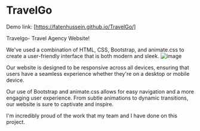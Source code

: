# TravelGo
Demo link: [https://fatenhussein.github.io/TravelGo/]

Travelgo- Travel Agency Website!

We've used a combination of HTML, CSS, Bootstrap, and animate.css to create a user-friendly interface that is both modern and sleek.
![image](https://github.com/bayanghaben/Travelgo/assets/127290963/c3b06a3d-0992-49bf-9b4f-dce8a0a8f147)


Our website is designed to be responsive across all devices, 
ensuring that users have a seamless experience whether they're on a desktop or mobile device.


Our use of Bootstrap and animate.css allows for easy navigation and a more engaging user experience. 
From subtle animations to dynamic transitions, our website is sure to captivate and inspire.

I'm incredibly proud of the work that my team and I have done on this project.

